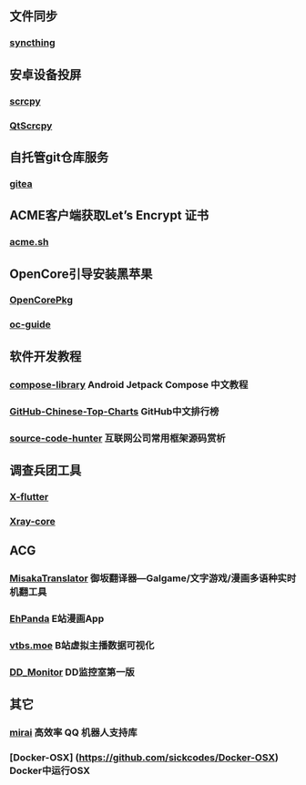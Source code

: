 ---
---
## 文件同步
### [syncthing](https://github.com/syncthing/syncthing)
## 安卓设备投屏
### [scrcpy](https://github.com/Genymobile/scrcpy)
### [QtScrcpy](https://github.com/barry-ran/QtScrcpy)
## 自托管git仓库服务
### [gitea](https://github.com/go-gitea/gitea)
## ACME客户端获取Let’s Encrypt 证书
### [acme.sh](https://github.com/acmesh-official/acme.sh)
## OpenCore引导安装黑苹果
### [OpenCorePkg](https://github.com/acidanthera/OpenCorePkg)
### [oc-guide](https://github.com/cattyhouse/oc-guide)
## 软件开发教程
### [compose-library](https://github.com/compose-museum/compose-library) Android Jetpack Compose 中文教程
### [GitHub-Chinese-Top-Charts](https://github.com/kon9chunkit/GitHub-Chinese-Top-Charts) GitHub中文排行榜
### [source-code-hunter](https://github.com/doocs/source-code-hunter) 互联网公司常用框架源码赏析

## 调查兵团工具
### [X-flutter](https://github.com/XTLS/X-flutter)
### [Xray-core](https://github.com/XTLS/Xray-core)
## ACG
### [MisakaTranslator](https://github.com/hanmin0822/MisakaTranslator) 御坂翻译器—Galgame/文字游戏/漫画多语种实时机翻工具
### [EhPanda](https://github.com/tatsuz0u/EhPanda) E站漫画App
### [vtbs.moe](https://github.com/dd-center/vtbs.moe) B站虚拟主播数据可视化
### [DD_Monitor](https://github.com/zhimingshenjun/DD_Monitor) DD监控室第一版
## 其它
### [mirai](https://github.com/mamoe/mirai) 高效率 QQ 机器人支持库
### [Docker-OSX] (https://github.com/sickcodes/Docker-OSX) Docker中运行OSX
